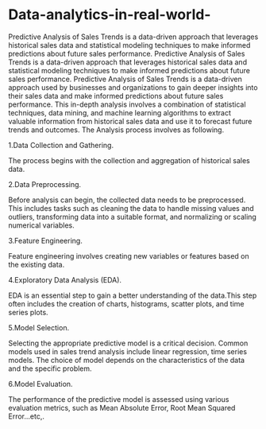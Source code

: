# Data-analytics-in-real-world-
Predictive Analysis of Sales Trends is a data-driven approach that leverages historical sales data and statistical modeling techniques to make informed predictions about future sales performance.
Predictive Analysis of Sales Trends is a data-driven approach that leverages historical sales data and statistical modeling techniques to make informed predictions about future sales performance. Predictive Analysis of Sales Trends is a data-driven approach used by businesses and organizations to gain deeper insights into their sales data and make informed predictions about future sales performance. This in-depth analysis involves a combination of statistical techniques, data mining, and machine learning algorithms to extract valuable information from historical sales data and use it to forecast future trends and outcomes. The Analysis process involves as following.

1.Data Collection and Gathering.

The process begins with the collection and aggregation of historical sales data.

2.Data Preprocessing.

Before analysis can begin, the collected data needs to be preprocessed. This includes tasks such as cleaning the data to handle missing values and outliers, transforming data into a suitable format, and normalizing or scaling numerical variables.

3.Feature Engineering.

Feature engineering involves creating new variables or features based on the existing data.

4.Exploratory Data Analysis (EDA).

EDA is an essential step to gain a better understanding of the data.This step often includes the creation of charts, histograms, scatter plots, and time series plots.

5.Model Selection.

Selecting the appropriate predictive model is a critical decision. Common models used in sales trend analysis include linear regression, time series models. The choice of model depends on the characteristics of the data and the specific problem.

6.Model Evaluation.

The performance of the predictive model is assessed using various evaluation metrics, such as Mean Absolute Error, Root Mean Squared Error...etc,.
